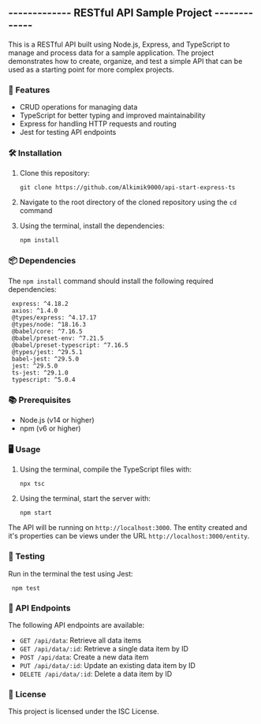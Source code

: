 ## ------------- RESTful API Sample Project ------------- ##

This is a RESTful API built using Node.js, Express, and TypeScript to manage and process data for a sample application. The project demonstrates how to create, organize, and test a simple API that can be used as a starting point for more complex projects.

### 🚀 Features ###

- CRUD operations for managing data
- TypeScript for better typing and improved maintainability
- Express for handling HTTP requests and routing
- Jest for testing API endpoints


### 🛠 Installation ###

1. Clone this repository:
     
     ```
     git clone https://github.com/Alkimik9000/api-start-express-ts
     ```
     
2. Navigate to the root directory of the cloned repository using the `cd` command

3. Using the terminal, install the dependencies:

    ```
    npm install
    ```
    
### 📦 Dependencies ###

The `npm install` command should install the following required dependencies:

     express: ^4.18.2
     axios: ^1.4.0
     @types/express: ^4.17.17
     @types/node: ^18.16.3
     @babel/core: ^7.16.5
     @babel/preset-env: ^7.21.5
     @babel/preset-typescript: ^7.16.5
     @types/jest: ^29.5.1
     babel-jest: ^29.5.0
     jest: ^29.5.0
     ts-jest: ^29.1.0
     typescript: ^5.0.4

### 📚 Prerequisites ###

- Node.js (v14 or higher)
- npm (v6 or higher)

### 🖥 Usage ###

1. Using the terminal, compile the TypeScript files with:

     
     ```
     npx tsc
     ```


2. Using the terminal, start the server with:

     ```
     npm start
     ```

The API will be running on `http://localhost:3000`.
The entity created and it's properties can be views under the URL `http://localhost:3000/entity`.

### 🧪 Testing ###

Run in the terminal the test using Jest:

     
     npm test
     

### 🔗 API Endpoints ###

The following API endpoints are available:

- `GET /api/data`: Retrieve all data items
- `GET /api/data/:id`: Retrieve a single data item by ID
- `POST /api/data`: Create a new data item
- `PUT /api/data/:id`: Update an existing data item by ID
- `DELETE /api/data/:id`: Delete a data item by ID

### 📄 License ###

This project is licensed under the ISC License. 

